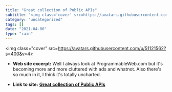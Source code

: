 ```yaml
---
title: "Great collection of Public APIs"
subtitle: "<img class='cover' src=https://avatars.githubusercontent.com/u/51121562?s=400&v=4>"
category: "uncategorized"
tags: []
date: "2021-04-06"
type: "rain"
---
```

<img class="cover" src=https://avatars.githubusercontent.com/u/51121562?s=400&v=4>



* **Web site excerpt:** Well I always look at ProgrammableWeb.com but it's becoming more and more cluttered with ads and whatnot. Also there's so much in it, I think it's totally uncharted.

* **Link to site:** **[Great collection of Public APIs](https://github.com/public-apis/public-apis)**